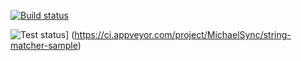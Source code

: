 

[![Build status](https://ci.appveyor.com/api/projects/status/k1ig98oo3sg5umxa?svg=true)](https://ci.appveyor.com/project/MichaelSync/string-matcher-sample)

![Test status](http://teststatusbadge.azurewebsites.net/api/status/mmaitre314/securestringcodegen)]
(https://ci.appveyor.com/project/MichaelSync/string-matcher-sample)
